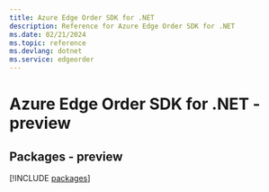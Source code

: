 ```yaml
---
title: Azure Edge Order SDK for .NET
description: Reference for Azure Edge Order SDK for .NET
ms.date: 02/21/2024
ms.topic: reference
ms.devlang: dotnet
ms.service: edgeorder
---
```

# Azure Edge Order SDK for .NET - preview
## Packages - preview
[!INCLUDE [packages](edge-order-index.md)]